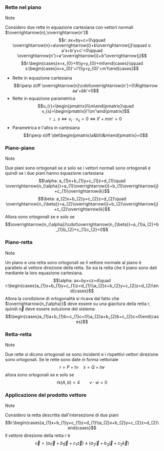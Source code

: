 ### Rette nel piano
>[!note]
>Considero due rette in equazione cartesiana con vettori normali $\overrightarrow{n},\overrightarrow{n'}$ $$r: ax+by+c=0\qquad \overrightarrow{n}=a\overrightarrow{i}+b\overrightarrow{j}\qquad s: a'x+b'y+c'=0\qquad \overrightarrow{n'}=a'\overrightarrow{i}+b'\overrightarrow{j}$$
>$$r:\begin{cases}x=x_{0}+lt\\y=y_{0}+mt\end{cases}\qquad s:\begin{cases}x=x_{0}'+l't\\y=y_{0}'+m't\end{cases}$$
>- Rette in equazione cartesiana
>$$r\perp s\iff \overrightarrow{n}\cdot\overrightarrow{n'}=0\Rightarrow aa'+bb'=0$$
>- Rette in equazione parametrica
>$$v_{r}=\begin{pmatrix}l\\m\end{pmatrix}\quad v_{s}=\begin{pmatrix}l'\\m'\end{pmatrix}$$
>$$r\perp s\iff v_{r}\cdot v_{s}=0\iff ll'+mm'=0$$
>- Parametrica e l'altra in cartesiana
>$$r\perp s\iff \det\begin{pmatrix}a&b\\l&m\end{pmatrix}=0$$

### Piano-piano
>[!note]
>Due piani sono ortogonali se e solo se i vettori normali sono ortogonali e quindi se i due piani hanno equazione cartesiana $$\alpha: a_{1}x+b_{1}y+c_{1}z=d_{1}\quad \overrightarrow{n_{\alpha}}=a_{1}\overrightarrow{i}+b_{1}\overrightarrow{j}+c_{1}\overrightarrow{k}$$$$\beta: a_{2}x+b_{2}y+c_{2}z=d_{2}\quad \overrightarrow{n_{\beta}}=a_{2}\overrightarrow{i}+b_{2}\overrightarrow{j}+c_{2}\overrightarrow{k}$$
>Allora sono ortogonali se e solo se $$\overrightarrow{n_{\alpha}}\cdot\overrightarrow{n_{\beta}}=a_{1}a_{2}+b_{1}b_{2}+c_{1}c_{2}=0$$

### Piano-retta
>[!note]
>Un piano e una retta sono ortogonali se il vettore normale al piano è parallelo al vettore direzione della retta. Se sia la retta che il piano sono dati mediante la loro equazione cartesiana.
>$$\alpha: ax+by+cz=d\quad r:\begin{cases}a_{1}x+b_{1}y+c_{1}z=d_{1}\\a_{2}x+b_{2}y+c_{2}z=d_{2}\end{cases}$$
>Allora la condizione di ortogonalità si ricava dal fatto che $\overrightarrow{n_{\alpha}}$ deve essere su una giacitura della retta $r$, quindi $\overrightarrow{n}$ deve essere soluzione del sistema: $$\begin{cases}a_{1}a+b_{1}b+c_{1}c=0\\a_{2}a+b_{2}b+c_{2}c=0\end{cases}$$

### Retta-retta
>[!note]
>Due rette si dicono ortogonali se sono incidenti e i rispettivi vettori direzione sono ortogonali. Se le rette sono date in forma vettoriale $$r=P+tv\quad s=Q+tw$$ allora sono ortogonali se e solo se $$\text{rk}(A,b)<4\qquad v\cdot w=0$$

### Applicazione del prodotto vettore
>[!note]
>Considero la retta descritta dall'intersezione di due piani $$r:\begin{cases}a_{1}x+b_{1}y+c_{1}z=d_{1}\\a_{2}x+b_{2}y+c_{2}z=d_{2}\end{cases}$$Il vettore direzione della retta $r$ è $$\overrightarrow{v}=(a_{1}\overrightarrow{i}+b_{1}\overrightarrow{j}+c_{1}\overrightarrow{z})\wedge(a_{2}\overrightarrow{i}+b_{2}\overrightarrow{j}+c_{2}\overrightarrow{k})$$

